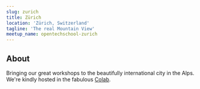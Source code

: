 ```yaml
---
slug: zurich
title: Zürich
location: 'Zürich, Switzerland'
tagline: 'The real Mountain View'
meetup_name: opentechschool-zurich
---
```


## About

Bringing our great workshops to the beautifully international city in the Alps. We're kindly hosted in the fabulous [Colab](http://colab-zurich.ch/).
